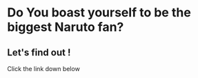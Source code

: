 # Do You boast yourself to be the biggest Naruto fan?

## Let's find out !
Click the link down below
